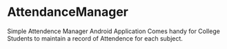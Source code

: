 # AttendanceManager

Simple Attendence Manager Android Application Comes handy for College Students to maintain a record of Attendence for each subject.
